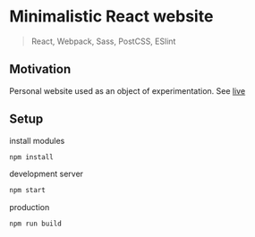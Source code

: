 # Minimalistic React website

> React, Webpack, Sass, PostCSS, ESlint

## Motivation

Personal website used as an object of experimentation. See [live](http://www.martosjose.com)

## Setup

install modules

```sh
npm install
```

development server

```sh
npm start
```

production

```sh
npm run build
```
